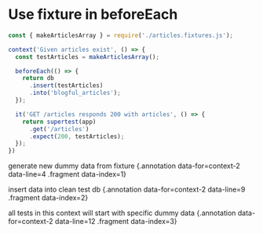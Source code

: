 # Use fixture in beforeEach

<div class='row'>
<div class='cell-4'>

```js {#context-2}
const { makeArticlesArray } = require('./articles.fixtures.js');

context('Given articles exist', () => {
  const testArticles = makeArticlesArray();

  beforeEach(() => {
    return db
      .insert(testArticles)
      .into('blogful_articles');
  });

  it('GET /articles responds 200 with articles', () => {
    return supertest(app)
      .get('/articles')
      .expect(200, testArticles);
  });
})
```

</div>
<div class='cell-2 smallest'>

generate new dummy data from fixture {.annotation data-for=context-2 data-line=4 .fragment data-index=1}

insert data into clean test db {.annotation data-for=context-2 data-line=9 .fragment data-index=2}

all tests in this context will start with specific dummy data {.annotation data-for=context-2 data-line=12 .fragment data-index=3}

</div>
</div>
